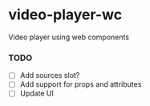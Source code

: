 # video-player-wc

Video player using web components

### TODO
- [ ] Add sources slot?
- [ ] Add support for props and attributes
- [ ] Update UI